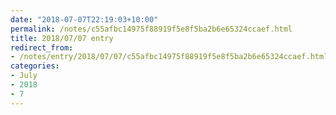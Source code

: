 ```yaml
---
date: "2018-07-07T22:19:03+10:00"
permalink: /notes/c55afbc14975f88919f5e8f5ba2b6e65324ccaef.html
title: 2018/07/07 entry
redirect_from:
- /notes/entry/2018/07/07/c55afbc14975f88919f5e8f5ba2b6e65324ccaef.html
categories:
- July
- 2018
- 7
---
```

